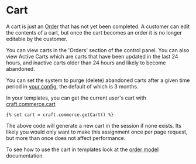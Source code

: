 # Cart

A cart is just an [Order](orders.md) that has not yet been completed. A customer can edit the contents of a cart, but once the cart becomes an order it is no longer editable by the customer.

You can view carts in the 'Orders' section of the control panel. You can also view Active Carts
which are carts that have been updated in the last 24 hours, and inactive carts older than 24 hours
and likely to become abandoned.

You can set the system to purge (delete) abandoned carts after a given time period in [your config](configuration.md), the default of which is 3 months.


In your templates, you can get the current user's cart with [craft.commerce.cart](craft-commerce-cart.md)
```twig
{% set cart = craft.commerce.getCart() %}
```

The above code will generate a new cart in the session if none exists. Its likely you would only 
want to make this assignment once per page request, but more than once does not affect performance.

To see how to use the cart in templates look at the [order model](order-model.md) documentation.
